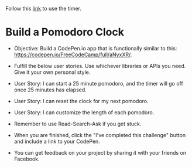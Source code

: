 Follow this [link](https://njang.github.io/pomodoroTimer/) to use the timer.

# Build a Pomodoro Clock

* Objective: Build a CodePen.io app that is functionally similar to this: https://codepen.io/FreeCodeCamp/full/aNyxXR/.

* Fulfill the below user stories. Use whichever libraries or APIs you need. Give it your own personal style.

* User Story: I can start a 25 minute pomodoro, and the timer will go off once 25 minutes has elapsed.

* User Story: I can reset the clock for my next pomodoro.

* User Story: I can customize the length of each pomodoro.

* Remember to use Read-Search-Ask if you get stuck.

* When you are finished, click the "I've completed this challenge" button and include a link to your CodePen.

* You can get feedback on your project by sharing it with your friends on Facebook.
